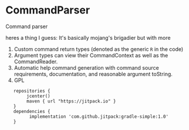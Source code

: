 # CommandParser
Command parser

heres a thing I guess: It's basically mojang's brigadier but with more

1) Custom command return types (denoted as the generic `R` in the code)
2) Argument types can view their CommandContext as well as the CommandReader.
3) Automatic help command generation with command source requirements, documentation, and reasonable argument toString.
4) GPL

```
   repositories {
        jcenter()
        maven { url "https://jitpack.io" }
   }
   dependencies {
         implementation 'com.github.jitpack:gradle-simple:1.0'
   }
   ```
